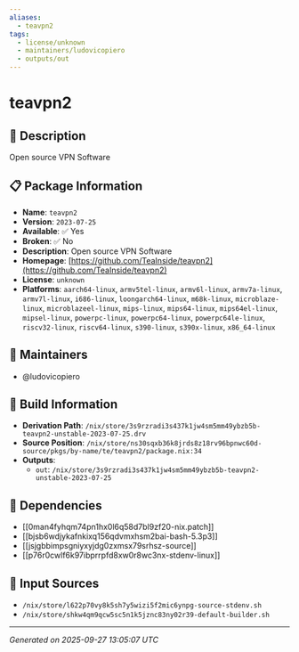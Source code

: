 ```yaml
---
aliases:
  - teavpn2
tags:
  - license/unknown
  - maintainers/ludovicopiero
  - outputs/out
---
```


# teavpn2

## 📝 Description

Open source VPN Software

## 📋 Package Information

- **Name**: `teavpn2`
- **Version**: `2023-07-25`
- **Available**: ✅ Yes
- **Broken**: ✅ No
- **Description**: Open source VPN Software
- **Homepage**: [https://github.com/TeaInside/teavpn2](https://github.com/TeaInside/teavpn2)
- **License**: `unknown`
- **Platforms**: `aarch64-linux`, `armv5tel-linux`, `armv6l-linux`, `armv7a-linux`, `armv7l-linux`, `i686-linux`, `loongarch64-linux`, `m68k-linux`, `microblaze-linux`, `microblazeel-linux`, `mips-linux`, `mips64-linux`, `mips64el-linux`, `mipsel-linux`, `powerpc-linux`, `powerpc64-linux`, `powerpc64le-linux`, `riscv32-linux`, `riscv64-linux`, `s390-linux`, `s390x-linux`, `x86_64-linux`
## 👥 Maintainers

- @ludovicopiero


## 🔧 Build Information

- **Derivation Path**: `/nix/store/3s9rzradi3s437k1jw4sm5mm49ybzb5b-teavpn2-unstable-2023-07-25.drv`
- **Source Position**: `/nix/store/ns30sqxb36k8jrds8z18rv96bpnwc60d-source/pkgs/by-name/te/teavpn2/package.nix:34`
- **Outputs**:
  - `out`:  `/nix/store/3s9rzradi3s437k1jw4sm5mm49ybzb5b-teavpn2-unstable-2023-07-25`

## 🔗 Dependencies

- [[0man4fyhqm74pn1hx0l6q58d7bl9zf20-nix.patch]]
- [[bjsb6wdjykafnkixq156qdvmxhsm2bai-bash-5.3p3]]
- [[jsjgbbimpsgniyxyjdg0zxmsx79srhsz-source]]
- [[p76r0cwlf6k97ibprrpfd8xw0r8wc3nx-stdenv-linux]]

## 📁 Input Sources

- `/nix/store/l622p70vy8k5sh7y5wizi5f2mic6ynpg-source-stdenv.sh`
- `/nix/store/shkw4qm9qcw5sc5n1k5jznc83ny02r39-default-builder.sh`

---
*Generated on 2025-09-27 13:05:07 UTC*
